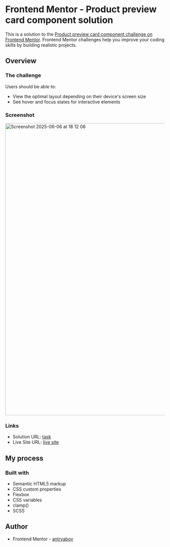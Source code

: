 # Frontend Mentor - Product preview card component solution

This is a solution to the [Product preview card component challenge on Frontend Mentor](https://www.frontendmentor.io/challenges/product-preview-card-component-GO7UmttRfa). Frontend Mentor challenges help you improve your coding skills by building realistic projects.

## Overview

### The challenge

Users should be able to:

- View the optimal layout depending on their device's screen size
- See hover and focus states for interactive elements

### Screenshot

<img width="920" alt="Screenshot 2025-06-06 at 18 12 06" src="https://github.com/user-attachments/assets/a9f03485-1b77-4cdb-9968-de7733c3597e" />


### Links

- Solution URL: [task](https://github.com/antryabov/product-review-card/)
- Live Site URL: [live site](https://antryabov.github.io/product-review-card)

## My process

### Built with

- Semantic HTML5 markup
- CSS custom properties
- Flexbox
- CSS variables
- clamp()
- SCSS

## Author

- Frontend Mentor - [antryabov](https://www.frontendmentor.io/profile/antryabov)


